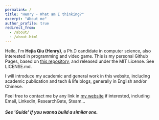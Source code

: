 ```yaml
---
permalink: /
title: "Henry - What am I thinking?"
excerpt: "About me"
author_profile: true
redirect_from: 
  - /about/
  - /about.html
---
```


Hello, I'm **Hejia Qiu (Henry)**, a Ph.D candidate in computer science, also interested in programming and video game. This is my personal Github Pages, based on [this repository](https://github.com/academicpages/academicpages.github.io), and released under the MIT License. See LICENSE.md.

I will introduce my academic and general work in this website, including academic publication and tech & life blogs, generally in English and/or Chinese.

Feel free to contact me by any link in [my website](https://henryjaqiu.github.io/) if interested, including Email, Linkedin, ResearchGate, Steam...

##### See 'Guide' if you wanna build a similar one.

